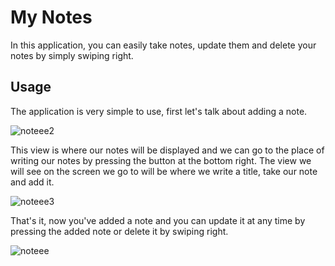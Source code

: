 # My Notes

In this application, you can easily take notes, update them and delete your notes by simply swiping right.

## Usage

The application is very simple to use, first let's talk about adding a note.

![noteee2](https://github.com/MustafaKaraca8/BasicNoteApp/assets/101111089/12319bb4-9add-4d45-b215-f1c2019e9702)


This view is where our notes will be displayed and we can go to the place of writing our notes by pressing the button at the bottom right.
The view we will see on the screen we go to will be where we write a title, take our note and add it.

![noteee3](https://github.com/MustafaKaraca8/BasicNoteApp/assets/101111089/7d34b113-5e7e-4c53-9dd9-d7df814e4d4f)


That's it, now you've added a note and you can update it at any time by pressing the added note or delete it by swiping right.

![noteee](https://github.com/MustafaKaraca8/BasicNoteApp/assets/101111089/e599798f-3d19-4b63-aa97-8d6ac5f998ae)

